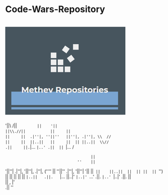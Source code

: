 # Code-Wars-Repository


# ![WebApp](https://github.com/methev/Code-Wars-Repository/blob/main/logo.PNG)

'||\   /||`          ||    '||                                         
 ||\\.//||           ||     ||                                         
 ||     ||  .|''|, ''||''   ||''|, .|''|, \\  //                       
 ||     ||  ||..||   ||     ||  || ||..||  \\//                        
.||     ||. `|...    `|..' .||  || `|...    \/                         
                                                                       
                                                                       
                                          ||                           
                                    ''    ||                           
'||''| .|''|, '||''|, .|''|, (''''  ||  ''||''  .|''|, '||''| '||  ||` 
 ||    ||..||  ||  || ||  ||  `'')  ||    ||    ||  ||  ||     `|..||  
.||.   `|...   ||..|' `|..|' `...' .||.   `|..' `|..|' .||.        ||  
               ||                                               ,  |'  
              .||                                                ''    
